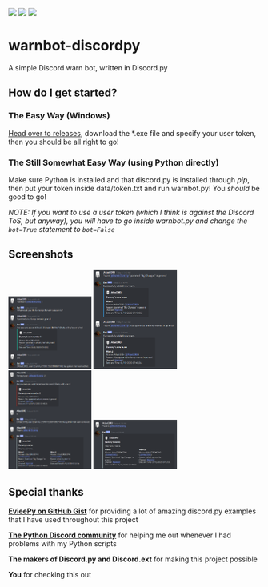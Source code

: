 <p float="left">
  <img src="https://img.shields.io/github/v/tag/AtlasC0R3/warnbot-discordpy" />
  <img src="https://img.shields.io/github/repo-size/AtlasC0R3/warnbot-discordpy" />
  <img src="https://img.shields.io/github/license/AtlasC0R3/warnbot-discordpy" />
</p>

# warnbot-discordpy 
A simple Discord warn bot, written in Discord.py

## How do I get started?
### The Easy Way (Windows)
[Head over to releases](https://github.com/AtlasC0R3/warnbot-discordpy/releases/), download the \*.exe file and specify your user token, then you should be all right to go!

### The Still Somewhat Easy Way (using Python directly)
Make sure Python is installed and that discord.py is installed through *pip*, then put your token inside data/token.txt and run warnbot.py! You *should* be good to go!

*NOTE: If you want to use a user token (which I think is against the Discord ToS, but anyway), you will have to go inside warnbot.py and change the `bot=True` statement to `bot=False`*

## Screenshots
<p float="left">
  <img src="https://github.com/AtlasC0R3/warnbot-discordpy/blob/master/images/Discord_QIASvxrVSu.png?raw=true" alt="Edit warn command" width="33%" />
  <img src="https://github.com/AtlasC0R3/warnbot-discordpy/blob/master/images/Discord_1NQSuBdf8v.png?raw=true" alt="Warn command" width="33%" />
  <img src="https://github.com/AtlasC0R3/warnbot-discordpy/blob/master/images/Discord_SS2SCnvLxq.png?raw=true" alt="Remove warn command" width="33%" />
  <img src="https://github.com/AtlasC0R3/warnbot-discordpy/blob/master/images/Discord_31BP32nzZS.png?raw=true" alt="Warns command" width="33%" /> 
</p>

## Special thanks
[**EvieePy on GitHub Gist**](https://gist.github.com/EvieePy/) for providing a lot of amazing discord.py examples that I have used throughout this project

[**The Python Discord community**](https://pythondiscord.com/) for helping me out whenever I had problems with my Python scripts

**The makers of Discord.py and Discord.ext** for making this project possible

**You** for checking this out

